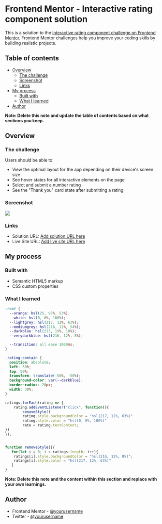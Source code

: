 # Frontend Mentor - Interactive rating component solution

This is a solution to the [Interactive rating component challenge on Frontend Mentor](https://www.frontendmentor.io/challenges/interactive-rating-component-koxpeBUmI). Frontend Mentor challenges help you improve your coding skills by building realistic projects. 

## Table of contents

- [Overview](#overview)
  - [The challenge](#the-challenge)
  - [Screenshot](#screenshot)
  - [Links](#links)
- [My process](#my-process)
  - [Built with](#built-with)
  - [What I learned](#what-i-learned)
- [Author](#author)


**Note: Delete this note and update the table of contents based on what sections you keep.**

## Overview

### The challenge

Users should be able to:

- View the optimal layout for the app depending on their device's screen size
- See hover states for all interactive elements on the page
- Select and submit a number rating
- See the "Thank you" card state after submitting a rating

### Screenshot

![](./screenshot.jpg)

### Links

- Solution URL: [Add solution URL here](https://your-solution-url.com)
- Live Site URL: [Add live site URL here](https://your-live-site-url.com)

## My process

### Built with

- Semantic HTML5 markup
- CSS custom properties


### What I learned


```css
:root {
  --orange: hsl(25, 97%, 53%);
  --white: hsl(0, 0%, 100%);
  --lightgrey: hsl(217, 12%, 63%);
  --mediumgrey: hsl(216, 12%, 54%);
  --darkblue: hsl(213, 19%, 18%);
  --verydarkblue: hsl(216, 12%, 8%);

  --transition: all ease 1000ms;
}

.rating-contain {
  position: absolute;
  left: 50%;
  top: 50%;
  transform: translate(-50%, -50%);
  background-color: var(--darkblue);
  border-radius: 20px;
  width: 30%;
}
```
```js
ratings.forEach(rating => {
    rating.addEventListener("click", function(){
        removeStyle()
        rating.style.backgroundColor = "hsl(217, 12%, 63%)"
        rating.style.color = "hsl(0, 0%, 100%)"
        rate = rating.textContent;
})
});


function removeStyle(){
   for(let i = 0; i < ratings.length; i++){
    ratings[i].style.backgroundColor = "hsl(216, 12%, 8%)";
    ratings[i].style.color = "hsl(217, 12%, 63%)"
   }
}
```

**Note: Delete this note and the content within this section and replace with your own learnings.**


## Author

- Frontend Mentor - [@yourusername](https://www.frontendmentor.io/profile/Errorman2003)
- Twitter - [@yourusername](https://twitter.com/err_or_man)


